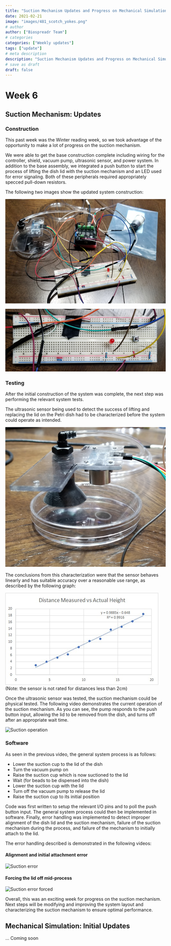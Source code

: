 ```yaml
---
title: "Suction Mechanism Updates and Progress on Mechanical Simulation"
date: 2021-02-21
image: "images/481_scotch_yokes.png"
# author
author: ["Biospreadr Team"]
# categories
categories: ["Weekly updates"]
tags: ["update"]
# meta description
description: "Suction Mechanism Updates and Progress on Mechanical Simulation"
# save as draft
draft: false
---
```


# Week 6

## Suction Mechanism: Updates

### Construction

This past week was the Winter reading week, so we took advantage of the opportunity to make a lot of progress on the suction mechanism.

We were able to get the base construction complete including wiring for the controller, shield, vacuum pump, ultrasonic sensor, and power system. In addition to the base assembly, we integrated a push button to start the process of lifting the dish lid with the suction mechanism and an LED used for error signaling. Both of these peripherals required appropriately specced pull-down resistors.

The following two images show the updated system construction:

![Suction overview](/images/wk3-suction-overview.jpg)

![Suction wiring](/images/wk3-suction-wiring.jpg)

### Testing

After the initial construction of the system was complete, the next step was performing the relevant system tests.

The ultrasonic sensor being used to detect the success of lifting and replacing the lid on the Petri dish had to be characterized before the system could operate as intended.

![Suction cup and dish](/images/wk3-suction-cupanddish.jpg)

The conclusions from this characterization were that the sensor behaves linearly and has suitable accuracy over a reasonable use range, as described by the following graph:

![Sensor graph](/images/482-sensor-graph.jpg)
(Note: the sensor is not rated for distances less than 2cm)

Once the ultrasonic sensor was tested, the suction mechanism could be physical tested. The following video demonstrates the current operation of the suction mechanism. As you can see, the pump responds to the push button input, allowing the lid to be removed from the dish, and turns off after an appropriate wait time.

![Suction operation](https://media.giphy.com/media/2LLg5FPz1tQl7gIna5/giphy.gif)

### Software

As seen in the previous video, the general system process is as follows:

- Lower the suction cup to the lid of the dish
- Turn the vacuum pump on
- Raise the suction cup which is now suctioned to the lid
- Wait (for beads to be dispensed into the dish)
- Lower the suction cup with the lid
- Turn off the vacuum pump to release the lid
- Raise the suction cup to its initial position

Code was first written to setup the relevant I/O pins and to poll the push button input. The general system process could then be implemented in software. Finally, error handling was implemented to detect improper alignment of the dish lid and the suction mechanism, failure of the suction mechanism during the process, and failure of the mechanism to initially attach to the lid.

The error handling described is demonstrated in the following videos:

#### Alignment and initial attachment error

![Suction error](https://media.giphy.com/media/ymYyspDihJIDFyxg82/giphy.gif)

#### Forcing the lid off mid-process

![Suction error forced](https://media.giphy.com/media/6hRtBTwRIiMeW9G2dC/giphy.gif)

Overall, this was an exciting week for progress on the suction mechanism. Next steps will be modifying and improving the system layout and characterizing the suction mechanism to ensure optimal performance.

## Mechanical Simulation: Initial Updates

... Coming soon
